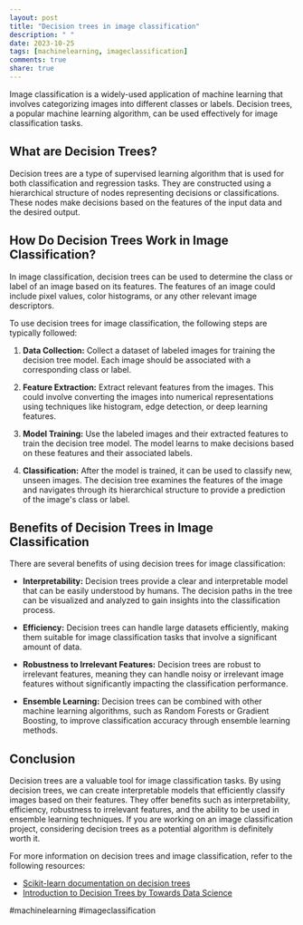 ```yaml
---
layout: post
title: "Decision trees in image classification"
description: " "
date: 2023-10-25
tags: [machinelearning, imageclassification]
comments: true
share: true
---
```


Image classification is a widely-used application of machine learning that involves categorizing images into different classes or labels. Decision trees, a popular machine learning algorithm, can be used effectively for image classification tasks.

## What are Decision Trees?

Decision trees are a type of supervised learning algorithm that is used for both classification and regression tasks. They are constructed using a hierarchical structure of nodes representing decisions or classifications. These nodes make decisions based on the features of the input data and the desired output.

## How Do Decision Trees Work in Image Classification?

In image classification, decision trees can be used to determine the class or label of an image based on its features. The features of an image could include pixel values, color histograms, or any other relevant image descriptors.

To use decision trees for image classification, the following steps are typically followed:

1. **Data Collection:** Collect a dataset of labeled images for training the decision tree model. Each image should be associated with a corresponding class or label.

2. **Feature Extraction:** Extract relevant features from the images. This could involve converting the images into numerical representations using techniques like histogram, edge detection, or deep learning features.

3. **Model Training:** Use the labeled images and their extracted features to train the decision tree model. The model learns to make decisions based on these features and their associated labels.

4. **Classification:** After the model is trained, it can be used to classify new, unseen images. The decision tree examines the features of the image and navigates through its hierarchical structure to provide a prediction of the image's class or label.

## Benefits of Decision Trees in Image Classification

There are several benefits of using decision trees for image classification:

- **Interpretability:** Decision trees provide a clear and interpretable model that can be easily understood by humans. The decision paths in the tree can be visualized and analyzed to gain insights into the classification process.

- **Efficiency:** Decision trees can handle large datasets efficiently, making them suitable for image classification tasks that involve a significant amount of data.

- **Robustness to Irrelevant Features:** Decision trees are robust to irrelevant features, meaning they can handle noisy or irrelevant image features without significantly impacting the classification performance.

- **Ensemble Learning:** Decision trees can be combined with other machine learning algorithms, such as Random Forests or Gradient Boosting, to improve classification accuracy through ensemble learning methods.

## Conclusion

Decision trees are a valuable tool for image classification tasks. By using decision trees, we can create interpretable models that efficiently classify images based on their features. They offer benefits such as interpretability, efficiency, robustness to irrelevant features, and the ability to be used in ensemble learning techniques. If you are working on an image classification project, considering decision trees as a potential algorithm is definitely worth it.

For more information on decision trees and image classification, refer to the following resources:

- [Scikit-learn documentation on decision trees](https://scikit-learn.org/stable/modules/tree.html)
- [Introduction to Decision Trees by Towards Data Science](https://towardsdatascience.com/decision-trees-in-machine-learning-641b9c4e8052)

#machinelearning #imageclassification